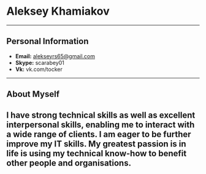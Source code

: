 # Aleksey Khamiakov
---
## **Personal Information**
* **Email:** alekseyrs65@gmail.com 
* **Skype:** scarabey01
* **Vk:** vk.com/tocker
---
## **About Myself**
I have strong technical skills as well as excellent interpersonal skills, enabling me to interact with a wide range of clients. I am eager to be further improve my IT skills.  My greatest passion is in life is using my technical know-how to benefit other people and organisations.
---